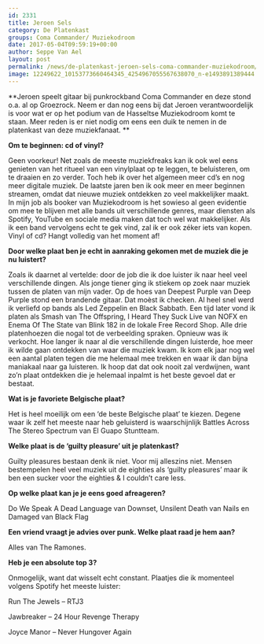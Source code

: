```yaml
---
id: 2331
title: Jeroen Sels 
category: De Platenkast
groups: Coma Commander/ Muziekodroom
date: 2017-05-04T09:59:19+00:00
author: Seppe Van Ael
layout: post
permalink: /news/de-platenkast-jeroen-sels-coma-commander-muziekodroom/
image: 12249622_10153773660464345_4254967055567638070_n-e1493891389444.jpg
---
```

**Jeroen speelt gitaar bij punkrockband Coma Commander en deze stond o.a. al op Groezrock. Neem er dan nog eens bij dat Jeroen verantwoordelijk is voor wat er op het podium van de Hasseltse Muziekodroom komt te staan. Meer reden is er niet nodig om eens een duik te nemen in de platenkast van deze muziekfanaat. **

**Om te beginnen: cd of vinyl?**

Geen voorkeur! Net zoals de meeste muziekfreaks kan ik ook wel eens genieten van het ritueel van een vinylplaat op te leggen, te beluisteren, om te draaien en zo verder. Toch heb ik over het algemeen meer cd’s en nog meer digitale muziek. De laatste jaren ben ik ook meer en meer beginnen streamen, omdat dat nieuwe muziek ontdekken zo veel makkelijker maakt. In mijn job als booker van Muziekodroom is het sowieso al geen evidentie om mee te blijven met alle bands uit verschillende genres, maar diensten als Spotify, YouTube en sociale media maken dat toch wel wat makkelijker. Als ik een band vervolgens echt te gek vind, zal ik er ook zéker iets van kopen. Vinyl of cd? Hangt volledig van het moment af!

**Door welke plaat ben je echt in aanraking gekomen met de muziek die je nu luistert?**

Zoals ik daarnet al vertelde: door de job die ik doe luister ik naar heel veel verschillende dingen. Als jonge tiener ging ik stiekem op zoek naar muziek tussen de platen van mijn vader. Op de hoes van Deepest Purple van Deep Purple stond een brandende gitaar. Dat moèst ik checken. Al heel snel werd ik verliefd op bands als Led Zeppelin en Black Sabbath. Een tijd later vond ik platen als Smash van The Offspring, I Heard They Suck Live van NOFX en Enema Of The State van Blink 182 in de lokale Free Record Shop. Alle drie platenhoezen die nogal tot de verbeelding spraken. Opnieuw was ik verkocht. Hoe langer ik naar al die verschillende dingen luisterde, hoe meer ik wilde gaan ontdekken van waar die muziek kwam. Ik kom elk jaar nog wel een aantal platen tegen die me helemaal mee trekken en waar ik dan bijna maniakaal naar ga luisteren. Ik hoop dat dat ook nooit zal verdwijnen, want zo’n plaat ontdekken die je helemaal inpalmt is het beste gevoel dat er bestaat.

**Wat is je favoriete Belgische plaat?**

Het is heel moeilijk om een ‘de beste Belgische plaat’ te kiezen. Degene waar ik zelf het meeste naar heb geluisterd is waarschijnlijk Battles Across The Stereo Spectrum van El Guapo Stuntteam.

**Welke plaat is de ‘guilty pleasure’ uit je platenkast?**

Guilty pleasures bestaan denk ik niet. Voor mij alleszins niet. Mensen bestempelen heel veel muziek uit de eighties als ‘guilty pleasures’ maar ik ben een sucker voor the eighties & I couldn’t care less.

**Op welke plaat kan je je eens goed afreageren?**

Do We Speak A Dead Language van Downset, Unsilent Death van Nails en Damaged van Black Flag

**Een vriend vraagt je advies over punk. Welke plaat raad je hem aan?**

Alles van The Ramones.

**Heb je een absolute top 3?**

Onmogelijk, want dat wisselt echt constant. Plaatjes die ik momenteel volgens Spotify het meeste luister:

Run The Jewels – RTJ3

Jawbreaker – 24 Hour Revenge Therapy

Joyce Manor – Never Hungover Again

&nbsp;